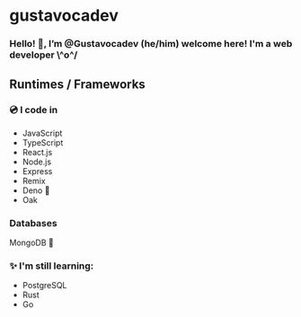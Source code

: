 # gustavocadev
### Hello! 👋, I’m @Gustavocadev (he/him) welcome here! I'm a web developer \\^o^/ 

## Runtimes / Frameworks 
### 💿 I code in
* JavaScript
* TypeScript 
* React.js
* Node.js
* Express
* Remix
* Deno 🦕
* Oak

### Databases
MongoDB 🍃

### ✨ I'm still learning:
* PostgreSQL
* Rust
* Go
<!---
gustavoca11/gustavoca11 is a ✨ special ✨ repository because its `README.md` (this file) appears on your GitHub profile.
You can click the Preview link to take a look at your changes.
--->
